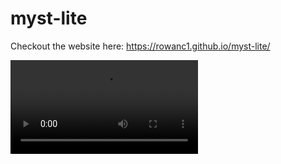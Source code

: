 # myst-lite

Checkout the website here: https://rowanc1.github.io/myst-lite/

<video src="https://github.com/rowanc1/myst-lite/assets/913249/c62478d3-fc90-4350-8006-9a65846a2f26" />
